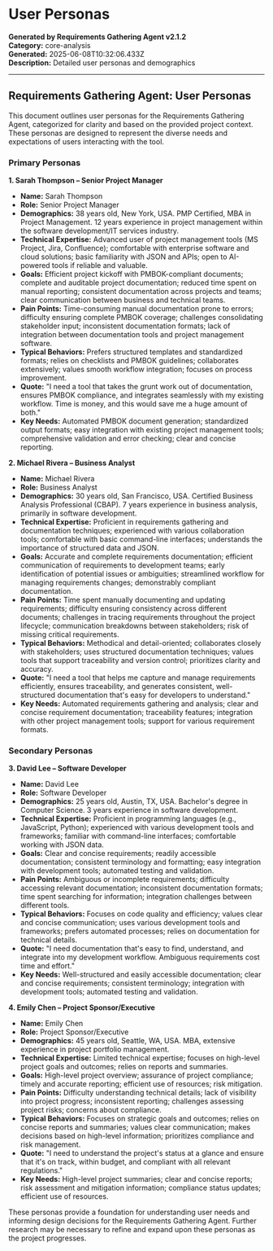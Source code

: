 # User Personas

**Generated by Requirements Gathering Agent v2.1.2**  
**Category:** core-analysis  
**Generated:** 2025-06-08T10:32:06.433Z  
**Description:** Detailed user personas and demographics

---

## Requirements Gathering Agent: User Personas

This document outlines user personas for the Requirements Gathering Agent, categorized for clarity and based on the provided project context.  These personas are designed to represent the diverse needs and expectations of users interacting with the tool.

### Primary Personas

**1. Sarah Thompson – Senior Project Manager**

* **Name:** Sarah Thompson
* **Role:** Senior Project Manager
* **Demographics:** 38 years old, New York, USA. PMP Certified, MBA in Project Management. 12 years experience in project management within the software development/IT services industry.
* **Technical Expertise:** Advanced user of project management tools (MS Project, Jira, Confluence); comfortable with enterprise software and cloud solutions; basic familiarity with JSON and APIs; open to AI-powered tools if reliable and valuable.
* **Goals:**  Efficient project kickoff with PMBOK-compliant documents; complete and auditable project documentation; reduced time spent on manual reporting; consistent documentation across projects and teams; clear communication between business and technical teams.
* **Pain Points:** Time-consuming manual documentation prone to errors; difficulty ensuring complete PMBOK coverage; challenges consolidating stakeholder input; inconsistent documentation formats; lack of integration between documentation tools and project management software.
* **Typical Behaviors:** Prefers structured templates and standardized formats; relies on checklists and PMBOK guidelines; collaborates extensively; values smooth workflow integration; focuses on process improvement.
* **Quote:** "I need a tool that takes the grunt work out of documentation, ensures PMBOK compliance, and integrates seamlessly with my existing workflow.  Time is money, and this would save me a huge amount of both."
* **Key Needs:** Automated PMBOK document generation; standardized output formats; easy integration with existing project management tools; comprehensive validation and error checking; clear and concise reporting.


**2. Michael Rivera – Business Analyst**

* **Name:** Michael Rivera
* **Role:** Business Analyst
* **Demographics:** 30 years old, San Francisco, USA.  Certified Business Analysis Professional (CBAP). 7 years experience in business analysis, primarily in software development.
* **Technical Expertise:** Proficient in requirements gathering and documentation techniques; experienced with various collaboration tools; comfortable with basic command-line interfaces; understands the importance of structured data and JSON.
* **Goals:**  Accurate and complete requirements documentation; efficient communication of requirements to development teams; early identification of potential issues or ambiguities; streamlined workflow for managing requirements changes; demonstrably compliant documentation.
* **Pain Points:**  Time spent manually documenting and updating requirements; difficulty ensuring consistency across different documents; challenges in tracing requirements throughout the project lifecycle; communication breakdowns between stakeholders; risk of missing critical requirements.
* **Typical Behaviors:**  Methodical and detail-oriented; collaborates closely with stakeholders; uses structured documentation techniques; values tools that support traceability and version control; prioritizes clarity and accuracy.
* **Quote:** "I need a tool that helps me capture and manage requirements efficiently, ensures traceability, and generates consistent, well-structured documentation that's easy for developers to understand."
* **Key Needs:**  Automated requirements gathering and analysis; clear and concise requirement documentation; traceability features; integration with other project management tools; support for various requirement formats.


### Secondary Personas

**3. David Lee – Software Developer**

* **Name:** David Lee
* **Role:** Software Developer
* **Demographics:** 25 years old, Austin, TX, USA.  Bachelor's degree in Computer Science. 3 years experience in software development.
* **Technical Expertise:** Proficient in programming languages (e.g., JavaScript, Python); experienced with various development tools and frameworks; familiar with command-line interfaces; comfortable working with JSON data.
* **Goals:**  Clear and concise requirements; readily accessible documentation; consistent terminology and formatting; easy integration with development tools; automated testing and validation.
* **Pain Points:**  Ambiguous or incomplete requirements; difficulty accessing relevant documentation; inconsistent documentation formats; time spent searching for information; integration challenges between different tools.
* **Typical Behaviors:**  Focuses on code quality and efficiency; values clear and concise communication; uses various development tools and frameworks; prefers automated processes; relies on documentation for technical details.
* **Quote:** "I need documentation that's easy to find, understand, and integrate into my development workflow.  Ambiguous requirements cost time and effort."
* **Key Needs:**  Well-structured and easily accessible documentation; clear and concise requirements; consistent terminology; integration with development tools; automated testing and validation.


**4. Emily Chen – Project Sponsor/Executive**

* **Name:** Emily Chen
* **Role:** Project Sponsor/Executive
* **Demographics:** 45 years old, Seattle, WA, USA. MBA, extensive experience in project portfolio management.
* **Technical Expertise:** Limited technical expertise; focuses on high-level project goals and outcomes; relies on reports and summaries.
* **Goals:**  High-level project overview; assurance of project compliance; timely and accurate reporting; efficient use of resources; risk mitigation.
* **Pain Points:**  Difficulty understanding technical details; lack of visibility into project progress; inconsistent reporting; challenges assessing project risks; concerns about compliance.
* **Typical Behaviors:**  Focuses on strategic goals and outcomes; relies on concise reports and summaries; values clear communication; makes decisions based on high-level information; prioritizes compliance and risk management.
* **Quote:** "I need to understand the project's status at a glance and ensure that it's on track, within budget, and compliant with all relevant regulations."
* **Key Needs:**  High-level project summaries; clear and concise reports; risk assessment and mitigation information; compliance status updates; efficient use of resources.


These personas provide a foundation for understanding user needs and informing design decisions for the Requirements Gathering Agent.  Further research may be necessary to refine and expand upon these personas as the project progresses.
